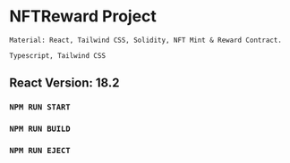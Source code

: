 # NFTReward Project

`Material: React, Tailwind CSS, Solidity, NFT Mint & Reward Contract.`

`` Typescript, Tailwind CSS ``

## React Version: 18.2

### `NPM RUN START`

### `NPM RUN BUILD`

### `NPM RUN EJECT`

